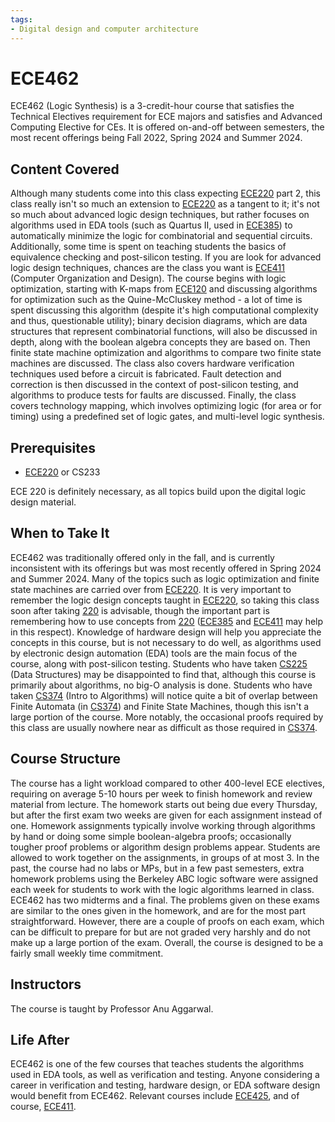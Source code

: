 ```yaml
---
tags:
- Digital design and computer architecture
---
```


# ECE462

ECE462 (Logic Synthesis) is a 3-credit-hour course that satisfies the Technical Electives requirement for ECE majors and satisfies and Advanced Computing Elective for CEs. It is offered on-and-off between semesters, the most recent offerings being Fall 2022, Spring 2024 and Summer 2024.

## Content Covered

Although many students come into this class expecting [ECE220](ECE220.md) part 2, this class really isn't so much an extension to [ECE220](ECE220.md) as a tangent to it; it's not so much about advanced logic design techniques, but rather focuses on algorithms used in EDA tools (such as Quartus II, used in [ECE385](ECE385.md)) to automatically minimize the logic for combinatorial and sequential circuits. Additionally, some time is spent on teaching students the basics of equivalence checking and post-silicon testing. If you are look for advanced logic design techniques, chances are the class you want is [ECE411](ECE411.md) (Computer Organization and Design). The course begins with logic optimization, starting with K-maps from [ECE120](ECE120.md) and discussing algorithms for optimization such as the Quine-McCluskey method - a lot of time is spent discussing this algorithm (despite it's high computational complexity and thus, questionable utility); binary decision diagrams, which are data structures that represent combinatorial functions, will also be discussed in depth, along with the boolean algebra concepts they are based on. Then finite state machine optimization and algorithms to compare two finite state machines are discussed. The class also covers hardware verification techniques used before a circuit is fabricated. Fault detection and correction is then discussed in the context of post-silicon testing, and algorithms to produce tests for faults are discussed. Finally, the class covers technology mapping, which involves optimizing logic (for area or for timing) using a predefined set of logic gates, and multi-level logic synthesis.

## Prerequisites

- [ECE220](ECE220.md) or CS233

ECE 220 is definitely necessary, as all topics build upon the digital logic design material.

## When to Take It

ECE462 was traditionally offered only in the fall, and is currently inconsistent with its offerings but was most recently offered in Spring 2024 and Summer 2024. Many of the topics such as logic optimization and finite state machines are carried over from [ECE220](ECE220.md). It is very important to remember the logic design concepts taught in [ECE220](ECE220.md), so taking this class soon after taking [220](ECE220.md) is advisable, though the important part is remembering how to use concepts from [220](ECE220.md) ([ECE385](ECE385.md) and [ECE411](ECE411.md) may help in this respect). Knowledge of hardware design will help you appreciate the concepts in this course, but is not necessary to do well, as algorithms used by electronic design automation (EDA) tools are the main focus of the course, along with post-silicon testing. Students who have taken [CS225](../CS%20Course%20Offerings/CS225.md) (Data Structures) may be disappointed to find that, although this course is primarily about algorithms, no big-O analysis is done. Students who have taken [CS374](ECE374B.md) (Intro to Algorithms) will notice quite a bit of overlap between Finite Automata (in [CS374](ECE374B.md)) and Finite State Machines, though this isn't a large portion of the course. More notably, the occasional proofs required by this class are usually nowhere near as difficult as those required in [CS374](../CS%20Course%20Offerings/CS374A.md).

## Course Structure

The course has a light workload compared to other 400-level ECE electives, requiring on average 5-10 hours per week to finish homework and review material from lecture. The homework starts out being due every Thursday, but after the first exam two weeks are given for each assignment instead of one. Homework assignments typically involve working through algorithms by hand or doing some simple boolean-algebra proofs; occasionally tougher proof problems or algorithm design problems appear. Students are allowed to work together on the assignments, in groups of at most 3. In the past, the course had no labs or MPs, but in a few past semesters, extra homework problems using the Berkeley ABC logic software were assigned each week for students to work with the logic algorithms learned in class. ECE462 has two midterms and a final. The problems given on these exams are similar to the ones given in the homework, and are for the most part straightforward. However, there are a couple of proofs on each exam, which can be difficult to prepare for but are not graded very harshly and do not make up a large portion of the exam. Overall, the course is designed to be a fairly small weekly time commitment.

## Instructors

The course is taught by Professor Anu Aggarwal.

[comment]: # (## Course Tips)

## Life After

ECE462 is one of the few courses that teaches students the algorithms used in EDA tools, as well as verification and testing. Anyone considering a career in verification and testing, hardware design, or EDA software design would benefit from ECE462. Relevant courses include [ECE425](ECE425), and of course, [ECE411](ECE411.md).

[comment]: # (## Infamous Topics)